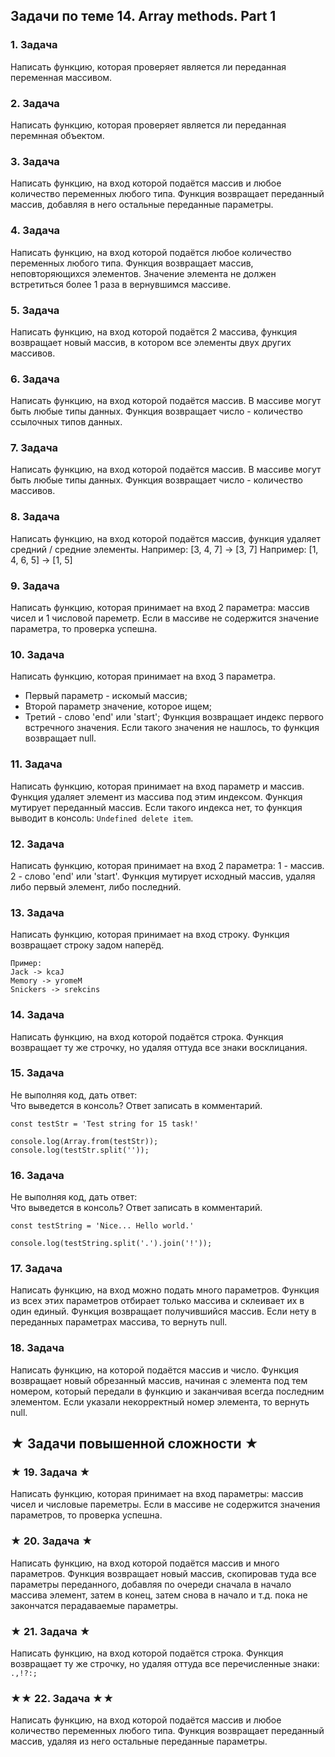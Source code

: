 ## Задачи по теме 14. Array methods. Part 1 ##

### 1. Задача
Написать функцию, которая проверяет является ли переданная переменная массивом.

### 2. Задача
Написать функцию, которая проверяет является ли переданная перемнная объектом.

### 3. Задача
Написать функцию, на вход которой подаётся массив и любое количество переменных любого типа. Функция возвращает переданный массив, добавляя в него остальные переданные параметры.

### 4. Задача
Написать функцию, на вход которой подаётся любое количество переменных любого типа. Функция возвращает массив, неповторяющихся элементов. Значение элемента не должен встретиться более 1 раза в вернувшимся массиве.

### 5. Задача
Написать функцию, на вход которой подаётся 2 массива, функция возвращает новый массив, в котором все элементы двух других массивов.

### 6. Задача
Написать функцию, на вход которой подаётся массив. В массиве могут быть любые типы данных. Функция возвращает число - количество ссылочных типов данных.

### 7. Задача
Написать функцию, на вход которой подаётся массив. В массиве могут быть любые типы данных. Функция возвращает число - количество массивов.

### 8. Задача
Написать функцию, на вход которой подаётся массив, функция удаляет средний / средние элементы.
Например: [3, 4, 7] -> [3, 7]
Например: [1, 4, 6, 5] -> [1, 5]

### 9. Задача
Написать функцию, которая принимает на вход 2 параметра: массив чисел и 1 числовой пареметр. Если в массиве не содержится значение параметра, то проверка успешна.

### 10. Задача
Написать функцию, которая принимает на вход 3 параметра. 
- Первый параметр - искомый массив;
- Второй параметр значение, которое ищем;
- Третий - слово 'end' или 'start';
Функция возвращает индекс первого встречного значения. Если такого значения не нашлось, то функция возвращает null.

### 11. Задача
Написать функцию, которая принимает на вход параметр и массив. Функция удаляет элемент из массива под этим индексом. Функция мутирует переданный массив. Если такого индекса нет, то функция выводит в консоль: 
`Undefined delete item`.

### 12. Задача
Написать функцию, которая принимает на вход 2 параметра: 1 - массив. 2 -  слово 'end' или 'start'.
Функция мутирует исходный массив, удаляя либо первый элемент, либо последний.

### 13. Задача
Написать функцию, которая принимает на вход строку. Функция возвращает строку задом наперёд.

```
Пример: 
Jack -> kcaJ
Memory -> yromeM
Snickers -> srekcins
```

### 14. Задача
Написать функцию, на вход которой подаётся строка. Функция возвращает ту же строчку, но удаляя оттуда все знаки восклицания.

### 15. Задача
Не выполняя код, дать ответ: <br>
Что выведется в консоль? Ответ записать в комментарий.

```
const testStr = 'Test string for 15 task!'

console.log(Array.from(testStr));
console.log(testStr.split(''));
```

### 16. Задача
Не выполняя код, дать ответ: <br>
Что выведется в консоль? Ответ записать в комментарий.

```
const testString = 'Nice... Hello world.'

console.log(testString.split('.').join('!'));
```

### 17. Задача
Написать функцию, на вход можно подать много параметров. Функция из всех этих параметров отбирает только массива и склеивает их в один единый. Функция возвращает получившийся массив. Если нету в переданных параметрах массива, то вернуть null. 

### 18. Задача
Написать функцию, на которой подаётся массив и число. Функция возвращает новый обрезанный массив, начиная с элемента под тем номером, который передали в функцию и заканчивая всегда последним элементом. Если указали некорректный номер элемента, то вернуть null.


## ★ Задачи повышенной сложности ★ ##

### ★ 19. Задача ★
Написать функцию, которая принимает на вход параметры: массив чисел и числовые пареметры. Если в массиве не содержится значения параметров, то проверка успешна.

### ★ 20. Задача ★
Написать функцию, на вход которой подаётся массив и много параметров. Функция возвращает новый массив, скопировав туда все параметры переданного, добавляя по очереди сначала в начало массива элемент, затем в конец, затем снова в начало и т.д. пока не закончатся перадаваемые параметры.

### ★ 21. Задача ★
Написать функцию, на вход которой подаётся строка. Функция возвращает ту же строчку, но удаляя оттуда все перечисленные знаки: `.,!?:;`

### ★★ 22. Задача ★★
Написать функцию, на вход которой подаётся массив и любое количество переменных любого типа. Функция возвращает переданный массив, удаляя из него остальные переданные параметры.

